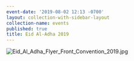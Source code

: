 ```yaml
---
event-date: '2019-08-02 12:13 -0700'
layout: collection-with-sidebar-layout
collection-name: events
published: true
title: Eid Al-Adha 2019
---
```

![Eid_Al_Adha_Flyer_Front_Convention_2019.jpg]({{site.baseurl}}/media/Eid_Al_Adha_Flyer_Front_Convention_2019.jpg)
